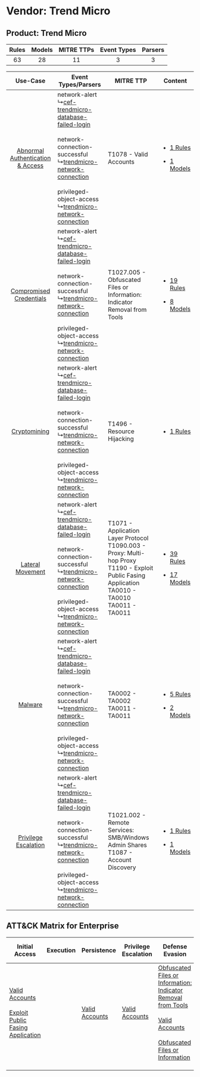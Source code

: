Vendor: Trend Micro
===================
Product: Trend Micro
--------------------
| Rules | Models | MITRE TTPs | Event Types | Parsers |
|:-----:|:------:|:----------:|:-----------:|:-------:|
|  63   |   28   |     11     |      3      |    3    |

|    Use-Case    | Event Types/Parsers    | MITRE TTP    | Content    |
|:----:| ---- | ---- | ---- |
| [Abnormal Authentication & Access](../../../UseCases/uc_abnormal_authentication_&_access.md) |  network-alert<br> ↳[cef-trendmicro-database-failed-login](Ps/pC_ceftrendmicrodatabasefailedlogin.md)<br><br> network-connection-successful<br> ↳[trendmicro-network-connection](Ps/pC_trendmicronetworkconnection.md)<br><br> privileged-object-access<br> ↳[trendmicro-network-connection](Ps/pC_trendmicronetworkconnection.md)<br> | T1078 - Valid Accounts<br>    | [<ul><li>1 Rules</li></ul><ul><li>1 Models</li></ul>](RM/r_m_trend_micro_trend_micro_Abnormal_Authentication_&_Access.md) |
|          [Compromised Credentials](../../../UseCases/uc_compromised_credentials.md)          |  network-alert<br> ↳[cef-trendmicro-database-failed-login](Ps/pC_ceftrendmicrodatabasefailedlogin.md)<br><br> network-connection-successful<br> ↳[trendmicro-network-connection](Ps/pC_trendmicronetworkconnection.md)<br><br> privileged-object-access<br> ↳[trendmicro-network-connection](Ps/pC_trendmicronetworkconnection.md)<br> | T1027.005 - Obfuscated Files or Information: Indicator Removal from Tools<br>    | [<ul><li>19 Rules</li></ul><ul><li>8 Models</li></ul>](RM/r_m_trend_micro_trend_micro_Compromised_Credentials.md)         |
|    [Cryptomining](../../../UseCases/uc_cryptomining.md)    |  network-alert<br> ↳[cef-trendmicro-database-failed-login](Ps/pC_ceftrendmicrodatabasefailedlogin.md)<br><br> network-connection-successful<br> ↳[trendmicro-network-connection](Ps/pC_trendmicronetworkconnection.md)<br><br> privileged-object-access<br> ↳[trendmicro-network-connection](Ps/pC_trendmicronetworkconnection.md)<br> | T1496 - Resource Hijacking<br>    | [<ul><li>1 Rules</li></ul>](RM/r_m_trend_micro_trend_micro_Cryptomining.md)    |
|    [Lateral Movement](../../../UseCases/uc_lateral_movement.md)    |  network-alert<br> ↳[cef-trendmicro-database-failed-login](Ps/pC_ceftrendmicrodatabasefailedlogin.md)<br><br> network-connection-successful<br> ↳[trendmicro-network-connection](Ps/pC_trendmicronetworkconnection.md)<br><br> privileged-object-access<br> ↳[trendmicro-network-connection](Ps/pC_trendmicronetworkconnection.md)<br> | T1071 - Application Layer Protocol<br>T1090.003 - Proxy: Multi-hop Proxy<br>T1190 - Exploit Public Fasing Application<br>TA0010 - TA0010<br>TA0011 - TA0011<br> | [<ul><li>39 Rules</li></ul><ul><li>17 Models</li></ul>](RM/r_m_trend_micro_trend_micro_Lateral_Movement.md)    |
|    [Malware](../../../UseCases/uc_malware.md)    |  network-alert<br> ↳[cef-trendmicro-database-failed-login](Ps/pC_ceftrendmicrodatabasefailedlogin.md)<br><br> network-connection-successful<br> ↳[trendmicro-network-connection](Ps/pC_trendmicronetworkconnection.md)<br><br> privileged-object-access<br> ↳[trendmicro-network-connection](Ps/pC_trendmicronetworkconnection.md)<br> | TA0002 - TA0002<br>TA0011 - TA0011<br>    | [<ul><li>5 Rules</li></ul><ul><li>2 Models</li></ul>](RM/r_m_trend_micro_trend_micro_Malware.md)    |
|    [Privilege Escalation](../../../UseCases/uc_privilege_escalation.md)    |  network-alert<br> ↳[cef-trendmicro-database-failed-login](Ps/pC_ceftrendmicrodatabasefailedlogin.md)<br><br> network-connection-successful<br> ↳[trendmicro-network-connection](Ps/pC_trendmicronetworkconnection.md)<br><br> privileged-object-access<br> ↳[trendmicro-network-connection](Ps/pC_trendmicronetworkconnection.md)<br> | T1021.002 - Remote Services: SMB/Windows Admin Shares<br>T1087 - Account Discovery<br>    | [<ul><li>1 Rules</li></ul><ul><li>1 Models</li></ul>](RM/r_m_trend_micro_trend_micro_Privilege_Escalation.md)    |

ATT&CK Matrix for Enterprise
----------------------------
| Initial Access                                                                                                                                            | Execution | Persistence                                                         | Privilege Escalation                                                | Defense Evasion                                                                                                                                                                                                                                                               | Credential Access | Discovery                                                              | Lateral Movement                                                                                                                                                       | Collection | Command and Control                                                                                                                                                                                                      | Exfiltration | Impact                                                                  |
| --------------------------------------------------------------------------------------------------------------------------------------------------------- | --------- | ------------------------------------------------------------------- | ------------------------------------------------------------------- | ----------------------------------------------------------------------------------------------------------------------------------------------------------------------------------------------------------------------------------------------------------------------------- | ----------------- | ---------------------------------------------------------------------- | ---------------------------------------------------------------------------------------------------------------------------------------------------------------------- | ---------- | ------------------------------------------------------------------------------------------------------------------------------------------------------------------------------------------------------------------------ | ------------ | ----------------------------------------------------------------------- |
| [Valid Accounts](https://attack.mitre.org/techniques/T1078)<br><br>[Exploit Public Fasing Application](https://attack.mitre.org/techniques/T1190)<br><br> |           | [Valid Accounts](https://attack.mitre.org/techniques/T1078)<br><br> | [Valid Accounts](https://attack.mitre.org/techniques/T1078)<br><br> | [Obfuscated Files or Information: Indicator Removal from Tools](https://attack.mitre.org/techniques/T1027/005)<br><br>[Valid Accounts](https://attack.mitre.org/techniques/T1078)<br><br>[Obfuscated Files or Information](https://attack.mitre.org/techniques/T1027)<br><br> |                   | [Account Discovery](https://attack.mitre.org/techniques/T1087)<br><br> | [Remote Services](https://attack.mitre.org/techniques/T1021)<br><br>[Remote Services: SMB/Windows Admin Shares](https://attack.mitre.org/techniques/T1021/002)<br><br> |            | [Proxy: Multi-hop Proxy](https://attack.mitre.org/techniques/T1090/003)<br><br>[Application Layer Protocol](https://attack.mitre.org/techniques/T1071)<br><br>[Proxy](https://attack.mitre.org/techniques/T1090)<br><br> |              | [Resource Hijacking](https://attack.mitre.org/techniques/T1496)<br><br> |
